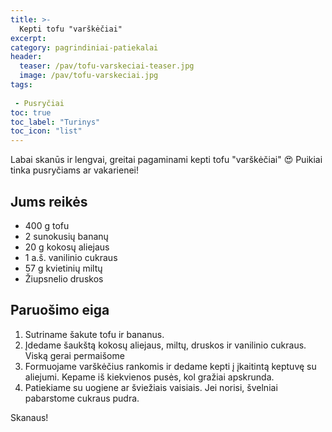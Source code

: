 ```yaml
---
title: >-
  Kepti tofu "varškėčiai"
excerpt:
category: pagrindiniai-patiekalai
header:
  teaser: /pav/tofu-varskeciai-teaser.jpg
  image: /pav/tofu-varskeciai.jpg
tags:
  
 - Pusryčiai
toc: true
toc_label: "Turinys"
toc_icon: "list"
---
```


Labai skanūs ir lengvai, greitai pagaminami kepti tofu "varškėčiai" 😍 Puikiai tinka pusryčiams ar vakarienei!

## Jums reikės

* 400 g tofu
* 2 sunokusių bananų
* 20 g kokosų aliejaus
* 1 a.š. vanilinio cukraus
* 57 g kvietinių miltų
* Žiupsnelio druskos

## Paruošimo eiga

1. Sutriname šakute tofu ir bananus.
2. Įdedame šaukštą kokosų aliejaus, miltų, druskos ir vanilinio cukraus. Viską gerai permaišome
3. Formuojame varškėčius rankomis ir dedame kepti į įkaitintą keptuvę su aliejumi. Kepame iš kiekvienos pusės, kol gražiai apskrunda.
4. Patiekiame su uogiene ar šviežiais vaisiais. Jei norisi, švelniai pabarstome cukraus pudra.

Skanaus!